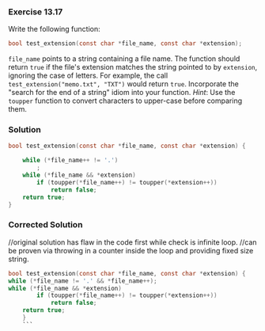 ### Exercise 13.17

Write the following function:

```c
bool test_extension(const char *file_name, const char *extension);
```

`file_name` points to a string containing a file name. The function should
return `true` if the file's extension matches the string pointed to by
`extension`, ignoring the case of letters. For example, the call
`test_extension("memo.txt", "TXT")` would return `true`. Incorporate the "search
for the end of a string" idiom into your function. *Hint*: Use the `toupper`
function to convert characters to upper-case before comparing them.

### Solution

```c
bool test_extension(const char *file_name, const char *extension) {

    while (*file_name++ != '.')
        ;
    while (*file_name && *extension)
        if (toupper(*file_name++) != toupper(*extension++))
            return false;
    return true;
}
```
### Corrected Solution
//original solution has flaw in the code first while check is infinite loop.
//can be proven via throwing in a counter inside the loop and providing fixed size string.
```c
bool test_extension(const char *file_name, const char *extension) {
while (*file_name != '.' && *file_name++);
while (*file_name && *extension)
        if (toupper(*file_name++) != toupper(*extension++))
            return false;
    return true;
    }
    ```

